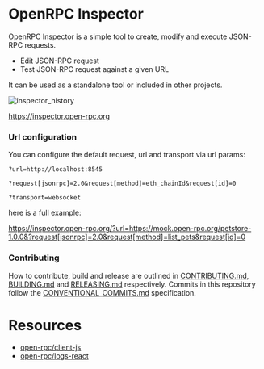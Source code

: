 # OpenRPC Inspector

OpenRPC Inspector is a simple tool to create, modify and execute JSON-RPC requests.

- Edit JSON-RPC request
- Test JSON-RPC request against a given URL

It can be used as a standalone tool or included in other projects.

![inspector_history](https://user-images.githubusercontent.com/364566/76125093-ef2fee00-5fb0-11ea-818e-04becc063bee.gif)

https://inspector.open-rpc.org

### Url configuration

You can configure the default request, url and transport via url params:

`?url=http://localhost:8545`

`?request[jsonrpc]=2.0&request[method]=eth_chainId&request[id]=0`

`?transport=websocket`

here is a full example:

https://inspector.open-rpc.org/?url=https://mock.open-rpc.org/petstore-1.0.0&?request[jsonrpc]=2.0&request[method]=list_pets&request[id]=0

### Contributing

How to contribute, build and release are outlined in [CONTRIBUTING.md](CONTRIBUTING.md), [BUILDING.md](BUILDING.md) and [RELEASING.md](RELEASING.md) respectively. Commits in this repository follow the [CONVENTIONAL_COMMITS.md](CONVENTIONAL_COMMITS.md) specification.


# Resources
-  [open-rpc/client-js](https://github.com/open-rpc/client-js)
-  [open-rpc/logs-react](https://github.com/open-rpc/logs-react)
